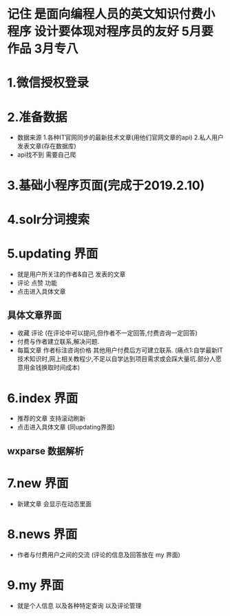 # 记住 是面向编程人员的英文知识付费小程序 设计要体现对程序员的友好  5月要作品 3月专八



# 1.微信授权登录 

# 2.准备数据 
- 数据来源 1.各种IT官网同步的最新技术文章(用他们官网文章的api) 2.私人用户发表文章(存在数据库)
- api找不到 需要自己爬

# 3.基础小程序页面(完成于2019.2.10)

# 4.solr分词搜索


# 5.updating 界面
- 就是用户所关注的作者&自己 发表的文章
- 评论 点赞 功能
- 点击进入具体文章

## 具体文章界面
- 收藏 评论 (在评论中可以提问,但作者不一定回答,付费咨询一定回答)
- 付费与作者建立联系,解决问题.
- 每篇文章 作者标注咨询价格  其他用户付费后方可建立联系.
(痛点1:自学最新IT技术知识时,网上相关教程少,不足以自学达到项目需求或会踩大量坑.部分人愿意用金钱换取时间成本)

# 6.index 界面
- 推荐的文章 支持滚动刷新
- 点击进入具体文章 (同updating界面)

## wxparse 数据解析

# 7.new 界面
- 新建文章 会显示在动态里面

# 8.news 界面 
- 作者与付费用户之间的交流   (评论的信息及回答放在 my 界面)

# 9.my 界面
- 就是个人信息 以及各种特定查询 以及评论管理
